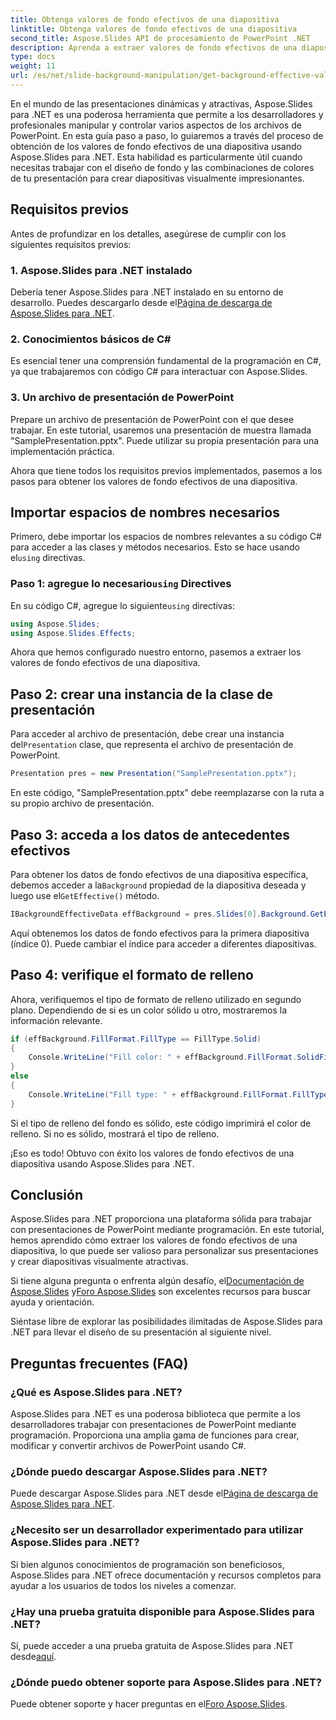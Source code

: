 ```yaml
---
title: Obtenga valores de fondo efectivos de una diapositiva
linktitle: Obtenga valores de fondo efectivos de una diapositiva
second_title: Aspose.Slides API de procesamiento de PowerPoint .NET
description: Aprenda a extraer valores de fondo efectivos de una diapositiva en PowerPoint usando Aspose.Slides para .NET. ¡Mejora tus habilidades de diseño de presentaciones hoy!
type: docs
weight: 11
url: /es/net/slide-background-manipulation/get-background-effective-values/
---
```


En el mundo de las presentaciones dinámicas y atractivas, Aspose.Slides para .NET es una poderosa herramienta que permite a los desarrolladores y profesionales manipular y controlar varios aspectos de los archivos de PowerPoint. En esta guía paso a paso, lo guiaremos a través del proceso de obtención de los valores de fondo efectivos de una diapositiva usando Aspose.Slides para .NET. Esta habilidad es particularmente útil cuando necesitas trabajar con el diseño de fondo y las combinaciones de colores de tu presentación para crear diapositivas visualmente impresionantes. 

## Requisitos previos

Antes de profundizar en los detalles, asegúrese de cumplir con los siguientes requisitos previos:

### 1. Aspose.Slides para .NET instalado

 Debería tener Aspose.Slides para .NET instalado en su entorno de desarrollo. Puedes descargarlo desde el[Página de descarga de Aspose.Slides para .NET](https://releases.aspose.com/slides/net/).

### 2. Conocimientos básicos de C#

Es esencial tener una comprensión fundamental de la programación en C#, ya que trabajaremos con código C# para interactuar con Aspose.Slides.

### 3. Un archivo de presentación de PowerPoint

Prepare un archivo de presentación de PowerPoint con el que desee trabajar. En este tutorial, usaremos una presentación de muestra llamada "SamplePresentation.pptx". Puede utilizar su propia presentación para una implementación práctica.

Ahora que tiene todos los requisitos previos implementados, pasemos a los pasos para obtener los valores de fondo efectivos de una diapositiva.

## Importar espacios de nombres necesarios

 Primero, debe importar los espacios de nombres relevantes a su código C# para acceder a las clases y métodos necesarios. Esto se hace usando el`using` directivas.

###  Paso 1: agregue lo necesario`using` Directives

 En su código C#, agregue lo siguiente`using` directivas:

```csharp
using Aspose.Slides;
using Aspose.Slides.Effects;
```

Ahora que hemos configurado nuestro entorno, pasemos a extraer los valores de fondo efectivos de una diapositiva.

## Paso 2: crear una instancia de la clase de presentación

 Para acceder al archivo de presentación, debe crear una instancia del`Presentation` clase, que representa el archivo de presentación de PowerPoint.

```csharp
Presentation pres = new Presentation("SamplePresentation.pptx");
```

En este código, "SamplePresentation.pptx" debe reemplazarse con la ruta a su propio archivo de presentación.

## Paso 3: acceda a los datos de antecedentes efectivos

 Para obtener los datos de fondo efectivos de una diapositiva específica, debemos acceder a la`Background` propiedad de la diapositiva deseada y luego use el`GetEffective()` método.

```csharp
IBackgroundEffectiveData effBackground = pres.Slides[0].Background.GetEffective();
```

Aquí obtenemos los datos de fondo efectivos para la primera diapositiva (índice 0). Puede cambiar el índice para acceder a diferentes diapositivas.

## Paso 4: verifique el formato de relleno

Ahora, verifiquemos el tipo de formato de relleno utilizado en segundo plano. Dependiendo de si es un color sólido u otro, mostraremos la información relevante.

```csharp
if (effBackground.FillFormat.FillType == FillType.Solid)
{
    Console.WriteLine("Fill color: " + effBackground.FillFormat.SolidFillColor);
}
else
{
    Console.WriteLine("Fill type: " + effBackground.FillFormat.FillType);
}
```

Si el tipo de relleno del fondo es sólido, este código imprimirá el color de relleno. Si no es sólido, mostrará el tipo de relleno.

¡Eso es todo! Obtuvo con éxito los valores de fondo efectivos de una diapositiva usando Aspose.Slides para .NET.

## Conclusión

Aspose.Slides para .NET proporciona una plataforma sólida para trabajar con presentaciones de PowerPoint mediante programación. En este tutorial, hemos aprendido cómo extraer los valores de fondo efectivos de una diapositiva, lo que puede ser valioso para personalizar sus presentaciones y crear diapositivas visualmente atractivas.

 Si tiene alguna pregunta o enfrenta algún desafío, el[Documentación de Aspose.Slides](https://reference.aspose.com/slides/net/) y[Foro Aspose.Slides](https://forum.aspose.com/) son excelentes recursos para buscar ayuda y orientación.

Siéntase libre de explorar las posibilidades ilimitadas de Aspose.Slides para .NET para llevar el diseño de su presentación al siguiente nivel.

## Preguntas frecuentes (FAQ)

### ¿Qué es Aspose.Slides para .NET?
   
Aspose.Slides para .NET es una poderosa biblioteca que permite a los desarrolladores trabajar con presentaciones de PowerPoint mediante programación. Proporciona una amplia gama de funciones para crear, modificar y convertir archivos de PowerPoint usando C#.

### ¿Dónde puedo descargar Aspose.Slides para .NET?

 Puede descargar Aspose.Slides para .NET desde el[Página de descarga de Aspose.Slides para .NET](https://releases.aspose.com/slides/net/).

### ¿Necesito ser un desarrollador experimentado para utilizar Aspose.Slides para .NET?

Si bien algunos conocimientos de programación son beneficiosos, Aspose.Slides para .NET ofrece documentación y recursos completos para ayudar a los usuarios de todos los niveles a comenzar.

### ¿Hay una prueba gratuita disponible para Aspose.Slides para .NET?

 Sí, puede acceder a una prueba gratuita de Aspose.Slides para .NET desde[aquí](https://releases.aspose.com/).

### ¿Dónde puedo obtener soporte para Aspose.Slides para .NET?

 Puede obtener soporte y hacer preguntas en el[Foro Aspose.Slides](https://forum.aspose.com/).
